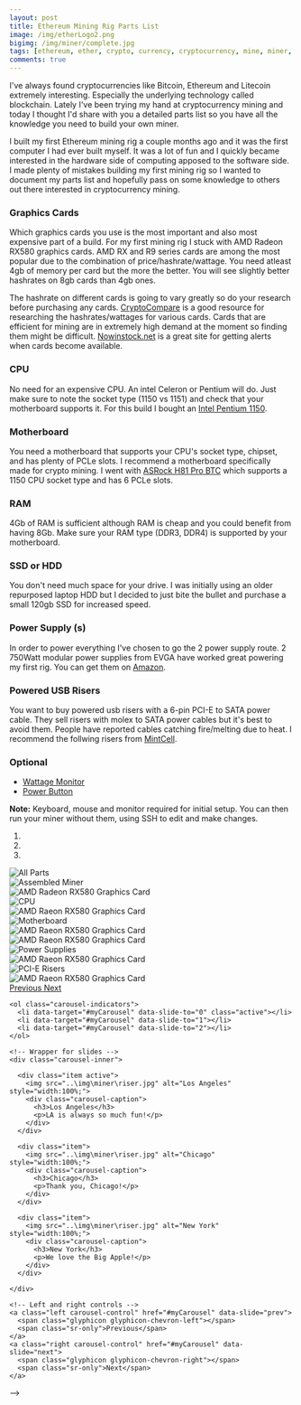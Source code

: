 ```yaml
---
layout: post
title: Ethereum Mining Rig Parts List
image: /img/etherLogo2.png
bigimg: /img/miner/complete.jpg
tags: [ethereum, ether, crypto, currency, cryptocurrency, mine, miner, mining, graphics cards, bitcoin]
comments: true
---
```


I've always found cryptocurrencies like Bitcoin, Ethereum and Litecoin extremely interesting. Especially the underlying technology called blockchain. 
Lately I've been trying my hand at cryptocurrency mining and today I thought I'd share with you a detailed parts list so you have all the knowledge you need to build your own miner. 

I built my first Ethereum mining rig a couple months ago and it was the first computer I had ever built myself. 
It was a lot of fun and I quickly became interested in the hardware side of computing apposed to the software side.
I made plenty of mistakes building my first mining rig so I wanted to document my parts list and hopefully pass on some knowledge to others out there interested in cryptocurrency mining.

### Graphics Cards
Which graphics cards you use is the most important and also most expensive part of a build. For my first mining rig I stuck with AMD Radeon RX580 graphics cards. 
AMD RX and R9 series cards are among the most popular due to the combination of price/hashrate/wattage. 
You need atleast 4gb of memory per card but the more the better. You will see slightly better hashrates on 8gb cards than 4gb ones. 

The hashrate on different cards is going to vary greatly so do your research before purchasing any cards. 
<a href="https://www.cryptocompare.com/">CryptoCompare</a> is a good resource for researching the hashrates/wattages for various cards. 
Cards that are efficient for mining are in extremely high demand at the moment so finding them might be difficult. <a href="http://www.nowinstock.net/">Nowinstock.net</a> is a great site for getting alerts when cards become available.

### CPU
No need for an expensive CPU. An intel Celeron or Pentium will do. Just make sure to note the socket type (1150 vs 1151) and check that your motherboard supports it.
For this build I bought an <a href="https://www.amazon.com/gp/product/B00EF1G9DW/ref=oh_aui_detailpage_o01_s00?ie=UTF8&psc=1" >Intel Pentium 1150</a>.
					
### Motherboard
You need a motherboard that supports your CPU's socket type, chipset, and has plenty of PCLe slots. I recommend a motherboard specifically made for crypto mining. 
I went with <a href="https://www.amazon.com/gp/product/B00EF1G9DW/ref=oh_aui_detailpage_o01_s00?ie=UTF8&psc=1">ASRock H81 Pro BTC</a> which supports a 1150 CPU socket type and has 6 PCLe slots.

### RAM
4Gb of RAM is sufficient although RAM is cheap and you could benefit from having 8Gb. Make sure your RAM type (DDR3, DDR4) is supported by your motherboard.

### SSD or HDD
You don't need much space for your drive. I was initially using an older repurposed laptop HDD but I decided to just bite the bullet and purchase a small 120gb SSD for increased speed.

### Power Supply (s)
In order to power everything I've chosen to go the 2 power supply route. 2 750Watt modular power supplies from EVGA have worked great powering my first rig.
You can get them on <a href="https://www.amazon.com/gp/product/B017HA3RGE/ref=oh_aui_detailpage_o06_s00?ie=UTF8&psc=1">Amazon</a>.

### Powered USB Risers
You want to buy powered usb risers with a 6-pin PCI-E to SATA power cable. They sell risers with molex to SATA power cables but it's best to avoid them. 
People have reported cables catching fire/melting due to heat. 
I recommend the follwing risers from <a href="https://www.amazon.com/gp/product/B06ZY2R85P/ref=crt_ewc_title_oth_2?ie=UTF8&psc=1&smid=A12GMIJD0C8L78">MintCell</a>.

### Optional
* <a href="https://www.amazon.com/gp/product/B00009MDBU/ref=oh_aui_detailpage_o04_s00?ie=UTF8&psc=1">Wattage Monitor</a>
* <a href="https://www.amazon.com/gp/product/B01LMZZFWO/ref=oh_aui_detailpage_o00_s00?ie=UTF8&psc=1">Power Button</a>

**Note:** Keyboard, mouse and monitor required for initial setup. You can then run your miner without them, using SSH to edit and make changes.


<div id="myCarousel" class="carousel slide" data-ride="carousel">
  <ol class="carousel-indicators">
    <li data-target="#myCarousel" data-slide-to="0" class="active"></li>
    <li data-target="#myCarousel" data-slide-to="1"></li>
    <li data-target="#myCarousel" data-slide-to="2"></li>
  </ol>

<div class="carousel-inner">
    <div class="item active">
      <img src="..\img\miner\complete.jpg" alt="All Parts">
    </div>
	<div class="item">
      <img src="..\img\miner\miner.jpg" alt="Assembled Miner">
    </div>
	<div class="item">
      <img src="..\img\miner\adrus.jpg" alt="AMD Radeon RX580 Graphics Card">
    </div>
	<div class="item">
      <img src="..\img\miner\cpu.jpg" alt="CPU">
    </div>
	<div class="item">
      <img src="..\img\miner\Dual.jpg" alt="AMD Raeon RX580 Graphics Card">
    </div>
	<div class="item">
      <img src="..\img\miner\mobo.jpg" alt="Motherboard">
    </div>
	<div class="item">
      <img src="..\img\miner\msiGaming.jpg" alt="AMD Raeon RX580 Graphics Card">
    </div>
	<div class="item">
      <img src="..\img\miner\nitro.jpg" alt="AMD Raeon RX580 Graphics Card">
    </div>
	<div class="item">
      <img src="..\img\miner\ps.jpg" alt="Power Supplies">
    </div>
	<div class="item">
      <img src="..\img\miner\reddragon.jpg" alt="AMD Raeon RX580 Graphics Card">
    </div>
	<div class="item">
      <img src="..\img\miner\riser.jpg" alt="PCI-E Risers">
    </div>
	<div class="item">
      <img src="..\img\miner\strix.jpg" alt="AMD Raeon RX580 Graphics Card">
    </div>
  </div>
  <a class="left carousel-control" href="#myCarousel" data-slide="prev">
    <span class="glyphicon glyphicon-arrow-left"></span>
    <span class="sr-only">Previous</span>
  </a>
  <a class="right carousel-control" href="#myCarousel" data-slide="next">
    <span class="glyphicon glyphicon-arrow-right"></span>
    <span class="sr-only">Next</span>
  </a>
</div>

<!--
<div class="container">
  <h2>Carousel Example</h2>
  <div id="myCarousel" class="carousel slide" data-ride="carousel">
    <!-- Indicators -->
    <ol class="carousel-indicators">
      <li data-target="#myCarousel" data-slide-to="0" class="active"></li>
      <li data-target="#myCarousel" data-slide-to="1"></li>
      <li data-target="#myCarousel" data-slide-to="2"></li>
    </ol>

    <!-- Wrapper for slides -->
    <div class="carousel-inner">

      <div class="item active">
        <img src="..\img\miner\riser.jpg" alt="Los Angeles" style="width:100%;">
        <div class="carousel-caption">
          <h3>Los Angeles</h3>
          <p>LA is always so much fun!</p>
        </div>
      </div>

      <div class="item">
        <img src="..\img\miner\riser.jpg" alt="Chicago" style="width:100%;">
        <div class="carousel-caption">
          <h3>Chicago</h3>
          <p>Thank you, Chicago!</p>
        </div>
      </div>
    
      <div class="item">
        <img src="..\img\miner\riser.jpg" alt="New York" style="width:100%;">
        <div class="carousel-caption">
          <h3>New York</h3>
          <p>We love the Big Apple!</p>
        </div>
      </div>
  
    </div>

    <!-- Left and right controls -->
    <a class="left carousel-control" href="#myCarousel" data-slide="prev">
      <span class="glyphicon glyphicon-chevron-left"></span>
      <span class="sr-only">Previous</span>
    </a>
    <a class="right carousel-control" href="#myCarousel" data-slide="next">
      <span class="glyphicon glyphicon-chevron-right"></span>
      <span class="sr-only">Next</span>
    </a>
  </div>
</div>
-->